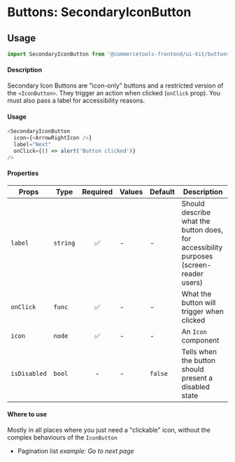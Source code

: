 # Buttons: SecondaryIconButton

## Usage

```js
import SecondaryIconButton from '@commercetools-frontend/ui-kit/buttons/secondary-icon-button';
```

#### Description

Secondary Icon Buttons are "icon-only" buttons and a restricted version of the
`<IconButton>`. They trigger an action when clicked (`onClick` prop). You must
also pass a label for accessibility reasons.

#### Usage

```js
<SecondaryIconButton
  icon={<ArrowRightIcon />}
  label="Next"
  onClick={() => alert('Button clicked')}
/>
```

#### Properties

| Props        | Type     | Required | Values | Default | Description                                                                            |
| ------------ | -------- | :------: | ------ | ------- | -------------------------------------------------------------------------------------- |
| `label`      | `string` |    ✅    | -      | -       | Should describe what the button does, for accessibility purposes (screen-reader users) |
| `onClick`    | `func`   |    ✅    | -      | -       | What the button will trigger when clicked                                              |
| `icon`       | `node`   |    ✅    | -      | -       | An `Icon` component                                                                    |
| `isDisabled` | `bool`   |    -     | -      | `false` | Tells when the button should present a disabled state                                  |

#### Where to use

Mostly in all places where you just need a "clickable" icon, without the complex
behaviours of the `IconButton`

- Pagination list _example: Go to next page_
